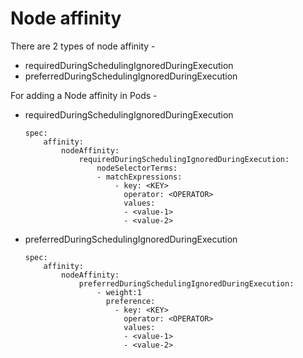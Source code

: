 # Node affinity

There are 2 types of node affinity -
- requiredDuringSchedulingIgnoredDuringExecution
- preferredDuringSchedulingIgnoredDuringExecution

For adding a Node affinity in Pods - 

- requiredDuringSchedulingIgnoredDuringExecution

    ```
    spec:
        affinity:
            nodeAffinity:
                requiredDuringSchedulingIgnoredDuringExecution:
                    nodeSelectorTerms:
                    - matchExpressions:
                        - key: <KEY>
                          operator: <OPERATOR>
                          values:
                          - <value-1>
                          - <value-2>
    ```

- preferredDuringSchedulingIgnoredDuringExecution

    ```
    spec:
        affinity:
            nodeAffinity:
                preferredDuringSchedulingIgnoredDuringExecution:
                    - weight:1
                      preference:
                        - key: <KEY>
                          operator: <OPERATOR>
                          values:
                          - <value-1>
                          - <value-2>
    ```